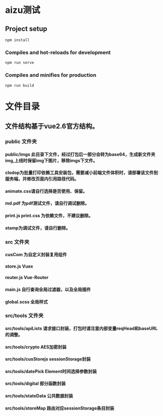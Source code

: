 # aizu测试

## Project setup
```
npm install
```

### Compiles and hot-reloads for development
```
npm run serve
```

### Compiles and minifies for production
```
npm run build
```



# 文件目录

## 文件结构基于vue2.6官方结构。

### public 文件夹



#### public/imgs 此目录下文件，经过打包后一部分会转为base64，生成新文件夹img,上线时保留img下图片，移除imgs下文件。

#### clodop为批量打印依赖工具安装包，需要减小前端文件体积时，请部署该文件到服务端，并修改页面内引用路径代码。

#### animate.css请自行选择是否使用、保留。

#### md.pdf 为pdf测试文件，请自行调试删除。

#### print.js print.css 为依赖文件，不建议删除。

#### stamp为调试文件，请自行删除。



### src 文件夹

#### cusCom 为自定义封装复用组件

#### store.js Vuex

#### router.js Vue-Router

#### main.js 自行查询全局过滤器，以及全局插件

#### global.scss 全局样式

### src/tools 文件夹

#### src/tools/apiLists 请求接口封装，打包时请注意内部变量reqHead和baseURL的调整。

#### src/tools/crypto  AES加密封装

#### src/tools/cusStorejs  sessionStorage封装

#### src/tools/datePick Element时间选择参数封装

#### src/tools/digital 部分函数封装

#### src/tools/stateData 公共数据封装

#### src/tools/storeMap 路由对应sessionStorage条目封装
